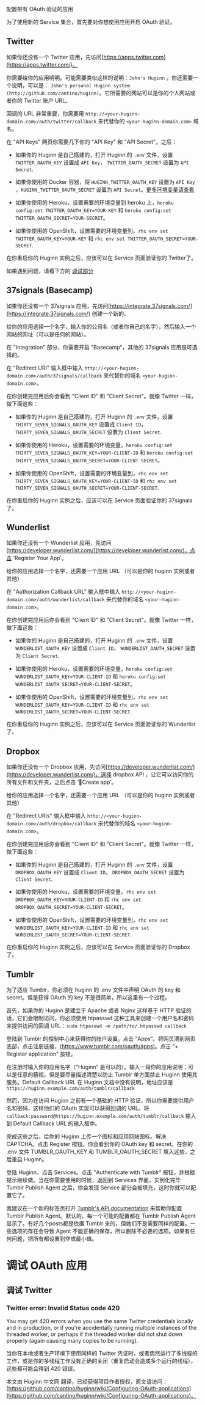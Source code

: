 配置带有 OAuth 验证的应用

为了使用新的 Service 集合，首先要对你想使用应用开启 OAuth 验证。

## Twitter

如果你还没有一个 Twitter 应用，先访问[https://apps.twitter.com](https://apps.twitter.com/)。

你需要给你的应用明明。可能需要类似这样的说明：`John's Huginn` 。你还需要一个说明，可以是：
`John's personal Huginn system (http://github.com/cantino/huginn)`。它所需要的网站可以是你的个人网站或者你的 Twitter 账户 URL。

回调的 URL 非常重要，你需要用 `http://<your-huginn-domain.com>/auth/twitter/callback` 来代替你的 `<your-huginn-domain.com>` 域名。

在 "API Keys" 网页你需要几下你的 "API Key" 和 "API Secret"，之后：

* 如果你的 Huginn 是自己搭建的，打开 Huginn 的 `.env` 文件，设置 `TWITTER_OAUTH_KEY` 设置成 `API Key`， `TWITTER_OAUTH_SECRET` 设置为 `API Secret`.

* 如果你使用的 Docker 容器，将 `HUGINN_TWITTER_OAUTH_KEY` 设置为 `API Key` ，`HUGINN_TWITTER_OAUTH_SECRET` 设置为 `API Secret`。[更多环境变量请查看](https://hub.docker.com/r/cantino/huginn/)

* 如果你使用的 Heroku，设置需要的环境变量到 heroku 上，`heroku config:set TWITTER_OAUTH_KEY=YOUR-KEY` 和 `heroku config:set TWITTER_OAUTH_SECRET=YOUR-SECRET`。
* 如果你使用的 OpenShift，设置需要的环境变量到，`rhc env set TWITTER_OAUTH_KEY=YOUR-KEY` 和 `rhc env set TWITTER_OAUTH_SECRET=YOUR-SECRET`.

在你重启你的 Huginn 实例之后，应该可以在 Service 页面验证你的 Twitter了。

如果遇到问题，请看下方的 [调试部分](https://github.com/cantino/huginn/wiki/Configuring-OAuth-applications#debugging-twitter)

## 37signals (Basecamp)

如果你还没有一个 37signals 应用，先访问[https://integrate.37signals.com/](https://integrate.37signals.com/) 创建一个新的。

给你的应用选择一个名字，输入你的公司名（或者你自己的名字），然后输入一个网站的网址（可以是任何的网站）。

在 "Integration" 部分，你需要开启 "Basecamp"，其他的 37signals 应用是可选择的。

在 "Redirect URI" 输入框中输入 `http://<your-huginn-domain.com>/auth/37signals/callback` 来代替你的域名 `<your-huginn-domain.com>`。

在你创建完应用后你会看到 "Client ID" 和 "Client Secret"。就像 Twitter 一样，做下面这些：

* 如果你的 Huginn 是自己搭建的，打开 Huginn 的 `.env` 文件，设置 `THIRTY_SEVEN_SIGNALS_OAUTH_KEY` 设置成 `Client ID`， `THIRTY_SEVEN_SIGNALS_OAUTH_SECRET` 设置为 `Client Secret`.

* 如果你使用的 Heroku，设置需要的环境变量，`heroku config:set THIRTY_SEVEN_SIGNALS_OAUTH_KEY=YOUR-CLIENT-ID` 和 `heroku config:set THIRTY_SEVEN_SIGNALS_OAUTH_SECRET=YOUR-CLIENT-SECRET`。
* 如果你使用的 OpenShift，设置需要的环境变量到，`rhc env set THIRTY_SEVEN_SIGNALS_OAUTH_KEY=YOUR-CLIENT-ID` 和 `rhc env set THIRTY_SEVEN_SIGNALS_OAUTH_SECRET=YOUR-CLIENT-SECRET`.

在你重启你的 Huginn 实例之后，应该可以在 Service 页面验证你的 37signals 了。

## Wunderlist

如果你还没有一个 Wunderlist 应用，先访问[https://developer.wunderlist.com/](https://developer.wunderlist.com/)，点击 ‘Register Your App’。

给你的应用选择一个名字，还需要一个应用 URL （可以是你的 huginn 实例或者其他）

在 "Authorization Callback URL" 输入框中输入 `http://<your-huginn-domain.com>/auth/wunderlist/callback` 来代替你的域名 `<your-huginn-domain.com>`。

在你创建完应用后你会看到 "Client ID" 和 "Client Secret"。就像 Twitter 一样，做下面这些：

* 如果你的 Huginn 是自己搭建的，打开 Huginn 的 `.env` 文件，设置 `WUNDERLIST_OAUTH_KEY` 设置成 `Client ID`， `WUNDERLIST_OAUTH_SECRET` 设置为 `Client Secret`.

* 如果你使用的 Heroku，设置需要的环境变量，`heroku config:set WUNDERLIST_OAUTH_KEY=YOUR-CLIENT-ID` 和 `heroku config:set WUNDERLIST_OAUTH_SECRET=YOUR-CLIENT-SECRET`。

* 如果你使用的 OpenShift，设置需要的环境变量到，`rhc env set WUNDERLIST_OAUTH_KEY=YOUR-CLIENT-ID` 和 `rhc env set WUNDERLIST_OAUTH_SECRET=YOUR-CLIENT-SECRET`.

在你重启你的 Huginn 实例之后，应该可以在 Service 页面验证你的 Wunderlist  了。

## Dropbox

如果你还没有一个 Dropbox 应用，先访问[https://developer.wunderlist.com/](https://developer.wunderlist.com/)，选择 dropbox API ，让它可以访问你的所有文件和文件夹，之后点击 ‘Create app’。

给你的应用选择一个名字，还需要一个应用 URL （可以是你的 huginn 实例或者其他）

在 "Redirect URIs" 输入框中输入 `http://<your-huginn-domain.com>/auth/dropbox/callback` 来代替你的域名 `<your-huginn-domain.com>`。

在你创建完应用后你会看到 "Client ID" 和 "Client Secret"。就像 Twitter 一样，做下面这些：

* 如果你的 Huginn 是自己搭建的，打开 Huginn 的 `.env` 文件，设置 `DROPBOX_OAUTH_KEY` 设置成 `Client ID`， `DROPBOX_OAUTH_SECRET` 设置为 `Client Secret`.

* 如果你使用的 Heroku，设置需要的环境变量，`rhc env set DROPBOX_OAUTH_KEY=YOUR-CLIENT-ID` 和 `rhc env set DROPBOX_OAUTH_SECRET=YOUR-CLIENT-SECRET`。

* 如果你使用的 OpenShift，设置需要的环境变量到，`rhc env set WUNDERLIST_OAUTH_KEY=YOUR-CLIENT-ID` 和 `rhc env set WUNDERLIST_OAUTH_SECRET=YOUR-CLIENT-SECRET`.

在你重启你的 Huginn 实例之后，应该可以在 Service 页面验证你的 Dropbox 了。

## Tumblr

为了适应 Tumblr，你必须在 huginn 的 .env 文件中声明 OAuth 的 key 和 secret。但是获得 OAuth 的 key 不是很简单，所以这里有一个过程。

首先，如果你的 Huginn 是建立于 Apache 或者 Nginx 这样基于 HTTP 验证的话，它们会限制访问，你必须使用 htpasswd 这种工具来创建一个用户名和密码来提供访问的回调 URL：`sudo htpasswd -m /path/to/.htpasswd callback`

登陆到 Tumblr 的控制中心来获得你的账户设置。点击 ”Apps“。将网页滑到网页底部，点击注册链接，[(https://www.tumblr.com/oauth/apps)](https://www.tumblr.com/oauth/apps)。点击 “+ Register application” 按钮。

在注册时输入你的应用名字（“Huginn” 是可以的）。输入一段你的应用说明；可以是任意的藐视，但是要尽量描述清楚以防止 Tumblr 单方面禁止 Huginn 使用其服务。Default Callback URL 在 Huginn 文档中没有说明，地址应该是 `https://huginn.example.com/auth/tumblr/callback`

然而，因为在访问 Huginn 之前有一个基础的 HTTP 验证，所以你需要提供用户名和密码，这样他们的 OAuth 实现可以获得回调的 URL。将 `callback:password@https://huginn.example.com/auth/tumblr/callback` 输入到 Default Callback URL 的输入框中。

完成这些之后，给你的 Huginn 上传一个图标和应用网站图标。解决 CAPTCHA。点击 Register 按钮。你会看到你的 OAuth key 和 secret。在你的 .env 文件 TUMBLR_OAUTH_KEY 和 TUMBLR_OAUTH_SECRET 填入这些，之后重启 Huginn。

登陆 Huginn，点击 Services。点击 "Authenticate with Tumblr" 按钮，并根据提示继续做。当在你需要使用的时候，返回到 Services 界面，实例化完毕 Tumblr Publish Agent 之后，你会发现 Service 部分会被填充，这时你就可以配置它了。

我建议在一个新的标签页打开 [Tumblr's API documentation](https://www.tumblr.com/docs/en/api/v2#posting) 来帮助你配置 Tumblr Publish Agent。默认的。每一个可能的配置都在 Tumblr Publish Agent 显示了。有好几个posts都是依据 Tumblr 来的，但她们不是需要同样的配置。一些选项的存在会导致 Agent 不能正确的保存，所以删除不必要的选项。如果有任何问题，把所有都设置到空或最小值。

# 调试 OAuth 应用

## [](https://github.com/cantino/huginn/wiki/Configuring-OAuth-applications#debugging-twitter)调试 Twitter

### [](https://github.com/cantino/huginn/wiki/Configuring-OAuth-applications#twitter-error-invalid-status-code-420)Twitter error: Invalid Status code 420

You may get 420 errors when you use the same Twitter credentials locally and in production, or if you're accidentally running multiple instances of the threaded worker, or perhaps if the threaded worker did not shut down properly (again causing many copies to be running).

当你在本地或者生产环境下使用同样的 Twitter 凭证时，或者偶然运行了多线程的工作，或是你的多线程工作没有正确的关闭（重复启动会造成多个运行的线程），这些都可能会得到 420 错误。

本文由 Huginn 中文网 翻译，已经获得项目作者授权，原文请访问：[https://github.com/cantino/huginn/wiki/Configuring-OAuth-applications](https://github.com/cantino/huginn/wiki/Configuring-OAuth-applications)。
